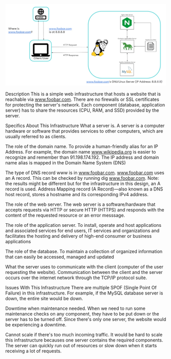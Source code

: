 ![0-simple_web_stack.jpg](0-simple_web_stack.jpg)

Description This is a simple web infrastructure that hosts a website that is reachable via www.foobar.com. There are no firewalls or SSL certificates for protecting the server's network. Each component (database, application server) has to share the resources (CPU, RAM, and SSD) provided by the server.

Specifics About This Infrastructure What a server is. A server is a computer hardware or software that provides services to other computers, which are usually referred to as clients.

The role of the domain name. To provide a human-friendly alias for an IP Address. For example, the domain name www.wikipedia.org is easier to recognize and remember than 91.198.174.192. The IP address and domain name alias is mapped in the Domain Name System (DNS)

The type of DNS record www is in www.foobar.com. www.foobar.com uses an A record. This can be checked by running dig www.foobar.com. Note: the results might be different but for the infrastructure in this design, an A record is used. Address Mapping record (A Record)—also known as a DNS host record, stores a hostname and its corresponding IPv4 address.

The role of the web server. The web server is a software/hardware that accepts requests via HTTP or secure HTTP (HTTPS) and responds with the content of the requested resource or an error messsage.

The role of the application server. To install, operate and host applications and associated services for end users, IT services and organizations and facilitates the hosting and delivery of high-end consumer or business applications

The role of the database. To maintain a collection of organized information that can easily be accessed, managed and updated

What the server uses to communicate with the client (computer of the user requesting the website). Communication between the client and the server occurs over the internet network through the TCP/IP protocol suite.

Issues With This Infrastructure There are multiple SPOF (Single Point Of Failure) in this infrastructure. For example, if the MySQL database server is down, the entire site would be down.

Downtime when maintenance needed. When we need to run some maintenance checks on any component, they have to be put down or the server has to be turned off. Since there's only one server, the website would be experiencing a downtime.

Cannot scale if there's too much incoming traffic. It would be hard to scale this infrastructure becauses one server contains the required components. The server can quickly run out of resources or slow down when it starts receiving a lot of requests.
